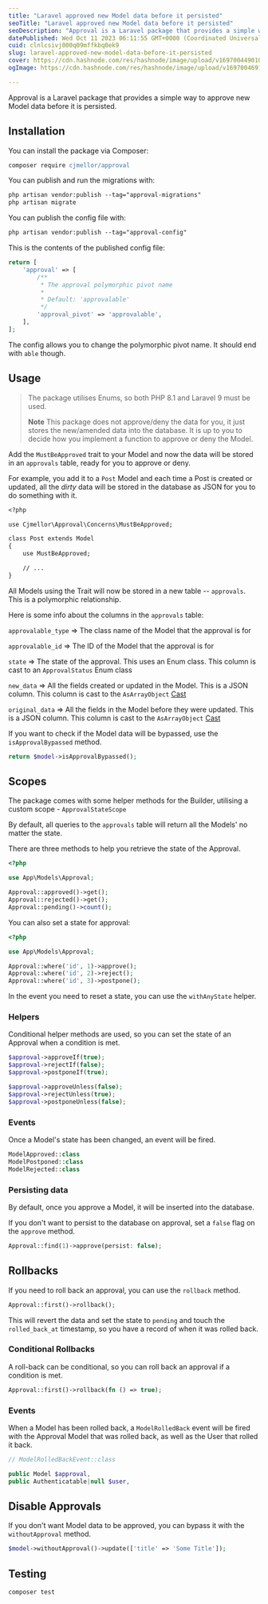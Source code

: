 ```yaml
---
title: "Laravel approved new Model data before it persisted"
seoTitle: "Laravel approved new Model data before it persisted"
seoDescription: "Approval is a Laravel package that provides a simple way to approve new Model data before it is persisted"
datePublished: Wed Oct 11 2023 06:11:55 GMT+0000 (Coordinated Universal Time)
cuid: clnlcsivj000q09mffkbq0ek9
slug: laravel-approved-new-model-data-before-it-persisted
cover: https://cdn.hashnode.com/res/hashnode/image/upload/v1697004490104/a8625b04-94b8-4470-9f70-f3fdba8dcb2e.jpeg
ogImage: https://cdn.hashnode.com/res/hashnode/image/upload/v1697004691754/2a6ac7b4-daba-4920-a332-f92d7ffd6c17.jpeg

---
```


Approval is a Laravel package that provides a simple way to approve new Model data before it is persisted.

## Installation

You can install the package via Composer:

```apache
composer require cjmellor/approval
```

You can publish and run the migrations with:

```apache
php artisan vendor:publish --tag="approval-migrations"
php artisan migrate
```

You can publish the config file with:

```apache
php artisan vendor:publish --tag="approval-config"
```

This is the contents of the published config file:

```php
return [
    'approval' => [
        /**
         * The approval polymorphic pivot name
         *
         * Default: 'approvalable'
         */
        'approval_pivot' => 'approvalable',
    ],
];
```

The config allows you to change the polymorphic pivot name. It should end with `able` though.

## Usage

> The package utilises Enums, so both PHP 8.1 and Laravel 9 must be used.
> 
> **Note** This package does not approve/deny the data for you, it just stores the new/amended data into the database. It is up to you to decide how you implement a function to approve or deny the Model.

Add the `MustBeApproved` trait to your Model and now the data will be stored in an `approvals` table, ready for you to approve or deny.

For example, you add it to a `Post` Model and each time a Post is created or updated, all the *dirty* data will be stored in the database as JSON for you to do something with it.

```apache
<?php

use Cjmellor\Approval\Concerns\MustBeApproved;

class Post extends Model
{
    use MustBeApproved;

    // ...
}
```

All Models using the Trait will now be stored in a new table -- `approvals`. This is a polymorphic relationship.

Here is some info about the columns in the `approvals` table:

`approvalable_type` =&gt; The class name of the Model that the approval is for

`approvalable_id` =&gt; The ID of the Model that the approval is for

`state` =&gt; The state of the approval. This uses an Enum class. This column is cast to an `ApprovalStatus` Enum class

`new_data` =&gt; All the fields created or updated in the Model. This is a JSON column. This column is cast to the `AsArrayObject` [Cast](https://laravel.com/docs/9.x/eloquent-mutators#array-object-and-collection-casting)

`original_data` =&gt; All the fields in the Model before they were updated. This is a JSON column. This column is cast to the `AsArrayObject` [Cast](https://laravel.com/docs/9.x/eloquent-mutators#array-object-and-collection-casting)

If you want to check if the Model data will be bypassed, use the `isApprovalBypassed` method.

```php
return $model->isApprovalBypassed();
```

## Scopes

The package comes with some helper methods for the Builder, utilising a custom scope - `ApprovalStateScope`

By default, all queries to the `approvals` table will return all the Models' no matter the state.

There are three methods to help you retrieve the state of the Approval.

```php
<?php

use App\Models\Approval;

Approval::approved()->get();
Approval::rejected()->get();
Approval::pending()->count();
```

You can also set a state for approval:

```php
<?php

use App\Models\Approval;

Approval::where('id', 1)->approve();
Approval::where('id', 2)->reject();
Approval::where('id', 3)->postpone();
```

In the event you need to reset a state, you can use the `withAnyState` helper.

### Helpers

Conditional helper methods are used, so you can set the state of an Approval when a condition is met.

```php
$approval->approveIf(true);
$approval->rejectIf(false);
$approval->postponeIf(true);

$approval->approveUnless(false);
$approval->rejectUnless(true);
$approval->postponeUnless(false);
```

### Events

Once a Model's state has been changed, an event will be fired.

```php
ModelApproved::class
ModelPostponed::class
ModelRejected::class
```

### Persisting data

By default, once you approve a Model, it will be inserted into the database.

If you don't want to persist to the database on approval, set a `false` flag on the `approve` method.

```php
Approval::find(1)->approve(persist: false);
```

## Rollbacks

If you need to roll back an approval, you can use the `rollback` method.

```php
Approval::first()->rollback();
```

This will revert the data and set the state to `pending` and touch the `rolled_back_at` timestamp, so you have a record of when it was rolled back.

### Conditional Rollbacks

A roll-back can be conditional, so you can roll back an approval if a condition is met.

```php
Approval::first()->rollback(fn () => true);
```

### Events

When a Model has been rolled back, a `ModelRolledBack` event will be fired with the Approval Model that was rolled back, as well as the User that rolled it back.

```php
// ModelRolledBackEvent::class

public Model $approval,
public Authenticatable|null $user,
```

## Disable Approvals

If you don't want Model data to be approved, you can bypass it with the `withoutApproval` method.

```php
$model->withoutApproval()->update(['title' => 'Some Title']);
```

## Testing

```php
composer test
```